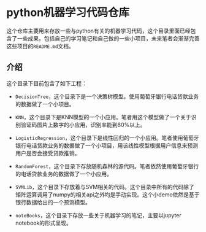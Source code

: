 # python机器学习代码仓库

这个仓库主要用来存放一些与python有关的机器学习代码，这个目录里面已经包含了一些成果。包括自己的学习笔记和自己做的一些小项目，未来笔者会渐渐完善这些项目的`README.md`文档。

## 介绍

这个目录下目前包含了如下工程：

* `DecisionTree`，这个目录下是一个决策树模型。使用葡萄牙银行电话贷款业务的数据做了一个小项目。

* `KNN`，这个目录下是KNN模型的一个小应用。笔者用这个模型做了一个关于识别验证码图片上数字的小应用，识别率能到80%以上。

* `LogisticRegression`，这个目录下是线性回归的一个小应用。笔者使用葡萄牙银行电话贷款业务的数据做了一个小项目，用该线性模型根据用户信息来预测用户是否会接受贷款推销。

* `RandomForest`，这个目录下存放随机森林的源代码。笔者依然使用葡萄牙银行的电话贷款业务的数据做了一个小应用。

* `SVMLib`，这个目录下存放着与SVM相关的代码。这个目录中所有的代码除了矩阵运算调用了numpy的相关api之外均是手动实现。这个小demo依然是基于银行数据给出的一个预测模型。

* `noteBooks`，这个目录下存放一些关于机器学习的笔记，主要以jupyter notebook的形式呈现。
